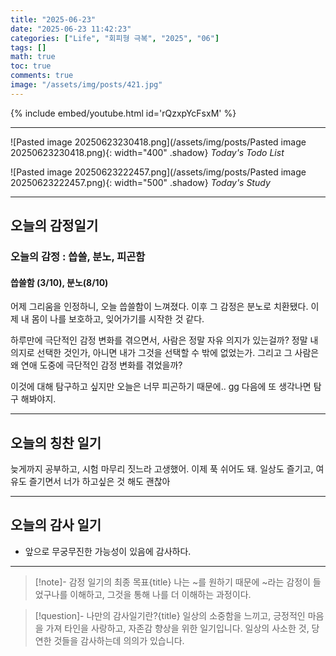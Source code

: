 ```yaml
---
title: "2025-06-23"
date: "2025-06-23 11:42:23"
categories: ["Life", "회피형 극복", "2025", "06"]
tags: []
math: true
toc: true
comments: true
image: "/assets/img/posts/421.jpg"
---
```


{% include embed/youtube.html id='rQzxpYcFsxM' %}



---

![Pasted image 20250623230418.png](/assets/img/posts/Pasted image 20250623230418.png){: width="400" .shadow}
_Today's Todo List_

![Pasted image 20250623222457.png](/assets/img/posts/Pasted image 20250623222457.png){: width="500" .shadow}
_Today's Study_

---
## 오늘의 감정일기

### 오늘의 감정 : 씁쓸, 분노, 피곤함

#### 씁쓸함 (3/10), 분노(8/10)
어제 그리움을 인정하니, 오늘 씁쓸함이 느껴졌다. 이후 그 감정은 분노로 치환됐다. 이제 내 몸이 나를 보호하고, 잊어가기를 시작한 것 같다.

하루만에 극단적인 감정 변화를 겪으면서, 사람은 정말 자유 의지가 있는걸까? 정말 내 의지로 선택한 것인가, 아니면 내가 그것을 선택할 수 밖에 없었는가. 그리고 그 사람은 왜 연애 도중에 극단적인 감정 변화를 겪었을까?

이것에 대해 탐구하고 싶지만 오늘은 너무 피곤하기 때문에.. gg 다음에 또 생각나면 탐구 해봐야지.

---
## 오늘의 칭찬 일기

늦게까지 공부하고, 시험 마무리 짓느라 고생했어. 이제 푹 쉬어도 돼. 일상도 즐기고, 여유도 즐기면서 너가 하고싶은 것 해도 괜찮아

---
## 오늘의 감사 일기

- 앞으로 무궁무진한 가능성이 있음에 감사하다.

---

> [!note]- 감정 일기의 최종 목표{title}
> 나는 ~를 원하기 때문에 ~라는 감정이 들었구나를 이해하고, 그것을 통해 나를 더 이해하는 과정이다.

> [!question]- 나만의 감사일기란?{title}
> 일상의 소중함을 느끼고, 긍정적인 마음을 가져 타인을 사랑하고, 자존감 향상을 위한 일기입니다. 일상의 사소한 것, 당연한 것들을 감사하는데 의의가 있습니다.